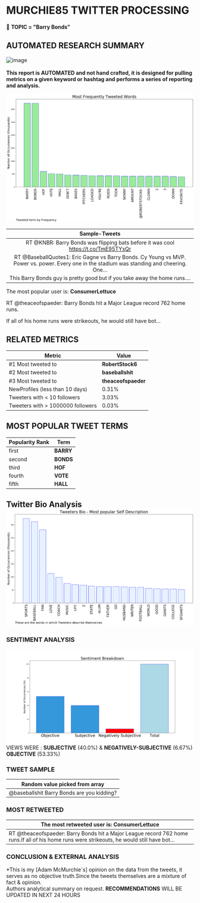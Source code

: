 # MURCHIE85 TWITTER PROCESSING 
&#x1F34E; **TOPIC = "Barry Bonds"**

## AUTOMATED RESEARCH SUMMARY

![image](https://marketingplatform.google.com/about/static/images/gmp/analytics-smb-benefit.jpg)
<br></br>
<b> This report is AUTOMATED and not hand crafted, it is designed for pulling metrics on a given keyword or hashtag and performs a series of reporting and analysis.</b>



![image](TWEETS.png)



|                **Sample-Tweets**        |
| :-------------: |
| RT @KNBR: Barry Bonds was flipping bats before it was cool https://t.co/TmE95TYxQr |
| RT @BaseballQuotes1: Eric Gagne vs Barry Bonds. Cy Young vs MVP. Power vs. power. Every one in the stadium was standing and cheering. One… |
| This Barry Bonds guy is pretty good but if you take away the home runs.... |

The most popular user is: **ConsumerLettuce**
<div class="alert alert-block alert-danger"> RT @theaceofspaeder: Barry Bonds hit a Major League record 762 home runs.

If all of his home runs were strikeouts, he would still have bot…</div>

## RELATED METRICS<br>
| Metric | Value |
| ------------- | ------------- |
| #1 Most tweeted to  | **RobertStock6** |
| #2 Most tweeted to  | **baseballshit** |
| #3 Most tweeted to  | **theaceofspaeder** |
| NewProfiles (less than 10 days) | 0.31%  |
| Tweeters with < 10 followers  | 3.03%|
| Tweeters with > 1000000 followers  | 0.03%  |



## MOST POPULAR TWEET TERMS 


| Popularity Rank  | Term |
| ------------- | ------------- |
| first  | **BARRY**  |
| second  | **BONDS**  |
| third  | **HOF** |
| fourth  | **VOTE**  |
| fifth  | **HALL**  |


## Twitter Bio Analysis![image](BIO.png)
### SENTIMENT ANALYSIS
![image](sentiment.png)
VIEWS WERE : **SUBJECTIVE**  (40.0%) & **NEGATIVELY-SUBJECTIVE** (6.67%) **OBJECTIVE** (53.33%)

### TWEET SAMPLE 
| Random value picked from array |
| ------------- |
|@baseballshit Barry Bonds are you kidding? |

### MOST RETWEETED 

| The most retweeted user is: **ConsumerLettuce**  |
| ------------- |
| RT @theaceofspaeder: Barry Bonds hit a Major League record 762 home runs.If all of his home runs were strikeouts, he would still have bot… |

### CONCLUSION & EXTERNAL ANALYSIS

*This is my [Adam McMurchie`s] opinion on the data from the tweets, it serves as no objective truth.Since the tweets themselves are a mixture of fact & opinion.<br>
Authors analytical summary on request.
**RECOMMENDATIONS** WILL BE UPDATED IN NEXT  24 HOURS <br>